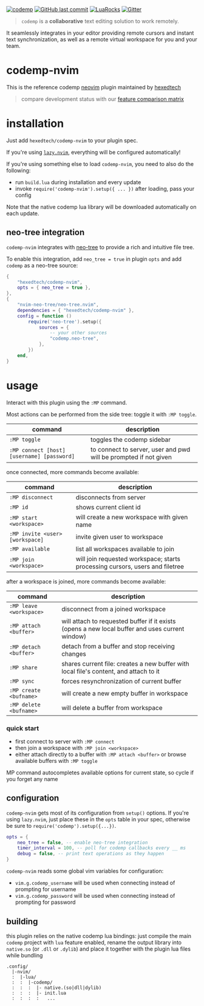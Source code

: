 [![codemp](https://code.mp/static/banner.png)](https://code.mp)
[![GitHub last commit](https://img.shields.io/github/last-commit/hexedtech/codemp-nvim)](https://github.com/hexedtech/codemp-nvim)
[![LuaRocks](https://img.shields.io/luarocks/v/alemi/codemp)](https://luarocks.org/modules/alemi/codemp)
[![Gitter](https://img.shields.io/gitter/room/hexedtech/codemp)](https://gitter.im/hexedtech/codemp)

> `codemp` is a **collaborative** text editing solution to work remotely.

It seamlessly integrates in your editor providing remote cursors and instant text synchronization,
as well as a remote virtual workspace for you and your team.

# codemp-nvim

This is the reference codemp [neovim](https://neovim.io) plugin maintained by [hexedtech](https://hexed.technology)

> compare development status with our [feature comparison matrix](https://github.com/orgs/hexedtech/projects/3)

# installation
Just add `hexedtech/codemp-nvim` to your plugin spec.

If you're using [`lazy.nvim`](https://github.com/folke/lazy.nvim), everything will be configured automatically!

If you're using something else to load `codemp-nvim`, you need to also do the following:
 * run `build.lua` during installation and every update
 * invoke `require('codemp-nvim').setup({ ... })` after loading, pass your config

Note that the native codemp lua library will be downloaded automatically on each update.

## neo-tree integration
`codemp-nvim` integrates with [neo-tree](https://github.com/nvim-neo-tree/neo-tree.nvim) to provide a rich and intuitive file tree.

To enable this integration, add `neo_tree = true` in plugin `opts` and add `codemp` as a neo-tree source:

```lua
{
	"hexedtech/codemp-nvim",
	opts = { neo_tree = true },
},
{
	"nvim-neo-tree/neo-tree.nvim",
	dependencies = { "hexedtech/codemp-nvim" },
	config = function ()
		require('neo-tree').setup({
			sources = {
				-- your other sources
				"codemp.neo-tree",
			},
		})
	end,
}
```

# usage
Interact with this plugin using the `:MP` command.

Most actions can be performed from the side tree: toggle it with `:MP toggle`.

| command | description |
| --- | --- |
| `:MP toggle` |  toggles the codemp sidebar |
| `:MP connect [host] [username] [password]` |  to connect to server, user and pwd will be prompted if not given |

once connected, more commands become available:

| command | description |
| --- | --- |
| `:MP disconnect` |  disconnects from server |
| `:MP id` |  shows current client id |
| `:MP start <workspace>` |  will create a new workspace with given name |
| `:MP invite <user> [workspace]` |  invite given user to workspace  |
| `:MP available` |  list all workspaces available to join  |
| `:MP join <workspace>` |  will join requested workspace; starts processing cursors, users and filetree |

after a workspace is joined, more commands become available:

| command | description |
| --- | --- |
| `:MP leave <workspace>` |  disconnect from a joined workspace |
| `:MP attach <buffer>` |  will attach to requested buffer if it exists (opens a new local buffer and uses current window) |
| `:MP detach <buffer>` |  detach from a buffer and stop receiving changes |
| `:MP share` |  shares current file: creates a new buffer with local file's content, and attach to it |
| `:MP sync` |  forces resynchronization of current buffer |
| `:MP create <bufname>` |  will create a new empty buffer in workspace |
| `:MP delete <bufname>` |  will delete a buffer from workspace |

### quick start
 * first connect to server with `:MP connect`
 * then join a workspace with `:MP join <workspace>`
 * either attach directly to a buffer with `:MP attach <buffer>` or browse available buffers with `:MP toggle`

MP command autocompletes available options for current state, so cycle <Tab> if you forget any name

## configuration
`codemp-nvim` gets most of its configuration from `setup()` options. If you're using `lazy.nvim`, just place these in the `opts` table in your spec, otherwise be sure to `require('codemp').setup({...})`.

```lua
opts = {
	neo_tree = false, -- enable neo-tree integration
	timer_interval = 100, -- poll for codemp callbacks every __ ms
	debug = false, -- print text operations as they happen
}
```

`codemp-nvim` reads some global vim variables for configuration:
 * `vim.g.codemp_username` will be used when connecting instead of prompting for username
 * `vim.g.codemp_password` will be used when connecting instead of prompting for password

## building
this plugin relies on the native codemp lua bindings: just compile the main `codemp` project with `lua` feature enabled, rename the
output library into `native.so` (or `.dll` or `.dylib`) and place it together with the plugin lua files while bundling

```
.config/
  |-nvim/
  :  |-lua/
  :  :  |-codemp/
  :  :  :  |- native.(so|dll|dylib)
  :  :  :  |- init.lua
  :  :  :  :   ...
```
